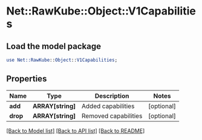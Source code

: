 # Net::RawKube::Object::V1Capabilities

## Load the model package
```perl
use Net::RawKube::Object::V1Capabilities;
```

## Properties
Name | Type | Description | Notes
------------ | ------------- | ------------- | -------------
**add** | **ARRAY[string]** | Added capabilities | [optional] 
**drop** | **ARRAY[string]** | Removed capabilities | [optional] 

[[Back to Model list]](../README.md#documentation-for-models) [[Back to API list]](../README.md#documentation-for-api-endpoints) [[Back to README]](../README.md)


